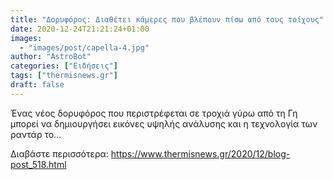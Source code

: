 ```yaml
---
title: "Δορυφόρος: Διαθέτει κάμερες που βλέπουν πίσω από τους τοίχους"
date: 2020-12-24T21:21:24+01:00
images:
  - "images/post/capella-4.jpg"
author: "AstroBot"
categories: ["Ειδήσεις"]
tags: ["thermisnews.gr"]
draft: false
---
```


Ένας νέος δορυφόρος που περιστρέφεται σε τροχιά γύρω από τη Γη μπορεί να δημιουργήσει εικόνες υψηλής ανάλυσης και η τεχνολογία των ραντάρ το...

Διαβάστε περισσότερα: https://www.thermisnews.gr/2020/12/blog-post_518.html
